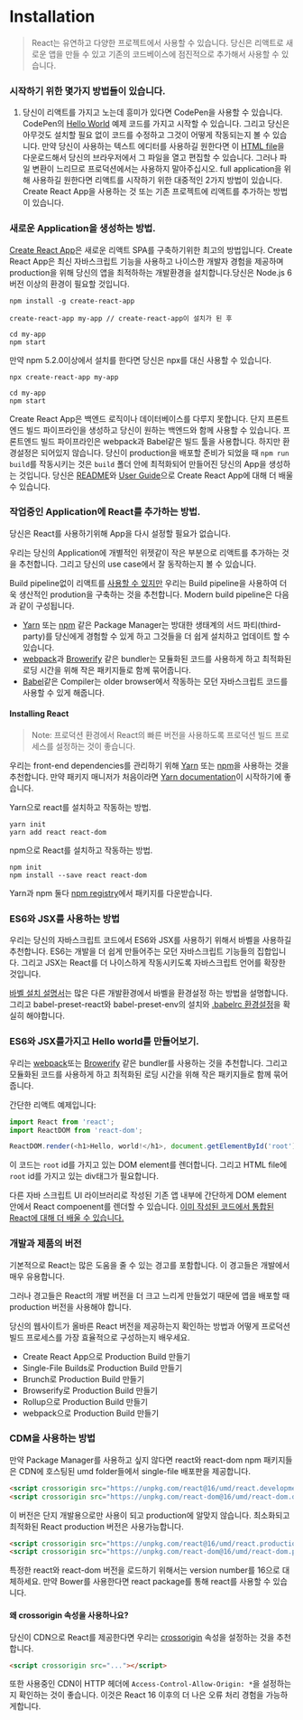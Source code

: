 # Installation
> React는 유연하고 다양한 프로젝트에서 사용할 수 있습니다. 당신은 리액트로 새로운 앱을 만들 수 있고 기존의 코드베이스에 점진적으로 추가해서 사용할 수 있습니다.

### 시작하기 위한 몇가지 방법들이 있습니다.
1. 당신이 리액트를 가지고 노는데 흥미가 있다면 CodePen을 사용할 수 있습니다. CodePen의 [Hello World](https://codepen.io/gaearon/pen/rrpgNB?editors=0010) 예제 코드를 가지고 시작할 수 있습니다. 그리고 당신은 아무것도 설치할 필요 없이 코드를 수정하고 그것이 어떻게 작동되는지 볼 수 있습니다. 
만약 당신이 사용하는 텍스트 에디터를 사용하길 원한다면 이 [HTML file](https://raw.githubusercontent.com/reactjs/reactjs.org/master/static/html/single-file-example.html)을 다운로드해서 당신의 브라우저에서 그 파일을 열고 편집할 수 있습니다. 그러나 파일 변환이 느리므로 프로덕션에서는 사용하지 말아주십시오.
full application을 위해 사용하길 원한다면 리액트를 시작하기 위한 대중적인 2가지 방법이 있습니다. Create React App을 사용하는 것 또는 기존 프로젝트에 리액트를 추가하는 방법이 있습니다.

### 새로운 Application을 생성하는 방법.
[Create React App](https://github.com/facebookincubator/create-react-app)은 새로운 리액트 SPA를 구축하기위한 최고의 방법입니다. Create React App은 최신 자바스크립트 기능을 사용하고 나이스한 개발자 경험을 제공하며 production을 위해 당신의 앱을 최적하하는 개발환경을 설치합니다.당신은 Node.js 6버전 이상의 환경이 필요할 것입니다.
```
npm install -g create-react-app

create-react-app my-app // create-react-app이 설치가 된 후

cd my-app
npm start
```

만약 npm 5.2.0이상에서 설치를 한다면 당신은 npx를 대신 사용할 수 있습니다.
```
npx create-react-app my-app

cd my-app
npm start
```

Create React App은 백엔드 로직이나 데이터베이스를 다루지 못합니다. 단지 프론트엔드 빌드 파이프라인을 생성하고 당신이 원하는 백엔드와 함께 사용할 수 있습니다. 프론트엔드 빌드 파이프라인은 webpack과 Babel같은 빌드 툴을 사용합니다. 하지만 환경설정은 되어있지 않습니다. 
당신이 production을 배포할 준비가 되었을 때 `npm run build`를 작동시키는 것은 `build` 폴더 안에 최적화되어 만들어진 당신의 App을 생성하는 것입니다. 당신은 [README](https://github.com/facebookincubator/create-react-app#create-react-app-)와 [User Guide](https://github.com/facebookincubator/create-react-app/blob/master/packages/react-scripts/template/README.md#table-of-contents)으로 Create React App에 대해 더 배울 수 있습니다.

### 작업중인 Application에 React를 추가하는 방법.
당신은 React를 사용하기위해 App을 다시 설정할 필요가 없습니다.

우리는 당신의 Application에 개별적인 위젯같이 작은 부분으로 리액트를 추가하는 것을 추천합니다. 그리고 당신의 use case에서 잘 동작하는지 볼 수 있습니다.

Build pipeline없이 리액트를 [사용할 수 있지만](https://reactjs.org/docs/react-without-es6.html) 우리는 Build pipeline을 사용하여 더욱 생산적인 prodution을 구축하는 것을 추천합니다. Modern build pipeline은 다음과 같이 구성됩니다.

- [Yarn](https://yarnpkg.com/lang/en/) 또는 [npm](https://www.npmjs.com/) 같은 Package Manager는 방대한 생태계의 서드 파티(third-party)를 당신에게 경험할 수 있게 하고 그것들을 더 쉽게 설치하고 업데이트 할 수 있습니다.
- [webpack](https://webpack.js.org/)과 [Browerify](http://browserify.org/) 같은 bundler는 모듈화된 코드를 사용하게 하고 최적화된 로딩 시간을 위해 작은 패키지들로 함께 묶어줍니다.
- [Babel](http://babeljs.io/)같은 Compiler는 older browser에서 작동하는 모던 자바스크립트 코드를 사용할 수 있게 해줍니다.

#### Installing React
> Note: 프로덕션 환경에서 React의 빠른 버전을 사용하도록 프로덕션 빌드 프로세스를 설정하는 것이 좋습니다.

우리는 front-end dependencies를 관리하기 위해 [Yarn](https://yarnpkg.com/lang/en/) 또는 [npm](https://www.npmjs.com/)을 사용하는 것을 추천합니다. 만약 패키지 매니저가 처음이라면 [Yarn documentation](https://yarnpkg.com/en/docs/getting-started)이 시작하기에 좋습니다. 

Yarn으로 react를 설치하고 작동하는 방법.
```
yarn init
yarn add react react-dom
```

npm으로 React를 설치하고 작동하는 방법.
```
npm init
npm install --save react react-dom
```

Yarn과 npm 둘다 [npm registry](https://www.npmjs.com/)에서 패키지를 다운받습니다.

### ES6와 JSX를 사용하는 방법

우리는 당신의 자바스크립트 코드에서 ES6와 JSX를 사용하기 위해서 바벨을 사용하길 추천합니다. ES6는 개발을 더 쉽게 만들어주는 모던 자바스크립트 기능들의 집합입니다. 그리고 JSX는 React를 더 나이스하게 작동시키도록 자바스크립트 언어를 확장한 것입니다.

[바벨 설치 설명서](https://babeljs.io/docs/setup/)는 많은 다른 개발환경에서 바벨을 환경설정 하는 방법을 설명합니다. 그리고 babel-preset-react와 babel-preset-env의 설치와 [.babelrc 환경설정](http://babeljs.io/docs/usage/babelrc/)을 확실히 해야합니다.

### ES6와 JSX를가지고 Hello world를 만들어보기.

우리는 [webpack](https://webpack.js.org/)또는 [Browerify](http://browserify.org/) 같은 bundler를 사용하는 것을 추천합니다. 그리고 모듈화된 코드를 사용하게 하고 최적화된 로딩 시간을 위해 작은 패키지들로 함께 묶어줍니다.

간단한 리액트 예제입니다:
```javascript
import React from 'react';
import ReactDOM from 'react-dom';

ReactDOM.render(<h1>Hello, world!</h1>, document.getElementById('root'));
```
이 코드는 `root` id를 가지고 있는 DOM element를 렌더합니다. 그리고 HTML file에 `root` id를 가지고 있는 div태그가 필요합니다.


다른 자바 스크립트 UI 라이브러리로 작성된 기존 앱 내부에 간단하게 DOM element안에서 React compoenent를 렌더할 수 있습니다.
[이미 작성된 코드에서 통합된 React에 대해 더 배울 수 있습니다.](https://reactjs.org/docs/integrating-with-other-libraries.html#integrating-with-other-view-libraries)

### 개발과 제품의 버전

기본적으로 React는 많은 도움을 줄 수 있는 경고를 포함합니다. 이 경고들은 개발에서 매우 유용합니다.

그러나 경고들은 React의 개발 버전을 더 크고 느리게 만들었기 때문에 앱을 배포할 때 production 버전을 사용해야 합니다.

당신의 웹사이트가 올바른 React 버전을 제공하는지 확인하는 방법과 어떻게 프로덕션 빌드 프로세스를 가장 효율적으로 구성하는지 배우세요.

- Create React App으로 Production Build 만들기
- Single-File Builds로 Production Build 만들기
- Brunch로 Production Build 만들기
- Browserify로 Production Build 만들기
- Rollup으로 Production Build 만들기
- webpack으로 Production Build 만들기

### CDM을 사용하는 방법

만약 Package Manager를 사용하고 싶지 않다면 react와 react-dom npm 패키지들은 CDN에 호스팅된 umd folder들에서 single-file 배포판을 제공합니다. 
```html
<script crossorigin src="https://unpkg.com/react@16/umd/react.development.js"></script>
<script crossorigin src="https://unpkg.com/react-dom@16/umd/react-dom.development.js"></script>
```
이 버전은 단지 개발용으로만 사용이 되고 production에 알맞지 않습니다. 최소화되고 최적화된 React production 버전은 사용가능합니다.
```html
<script crossorigin src="https://unpkg.com/react@16/umd/react.production.min.js"></script>
<script crossorigin src="https://unpkg.com/react-dom@16/umd/react-dom.production.min.js"></script>
``` 

특정한 react와 react-dom 버전을 로드하기 위해서는 version number를 16으로 대체하세요.
만약 Bower를 사용한다면 react package를 통해 react를 사용할 수 있습니다.


#### 왜 crossorigin 속성을 사용하나요?

당신이 CDN으로 React를 제공한다면 우리는 [crossorigin](https://developer.mozilla.org/en-US/docs/Web/HTML/CORS_settings_attributes) 속성을 설정하는 것을 추천합니다.
```html
<script crossorigin src="..."></script>
```

또한 사용중인 CDN이 HTTP 헤더에 `Access-Control-Allow-Origin: *`을 설정하는지 확인하는 것이 좋습니다.
이것은 React 16 이후의 더 나은 오류 처리 경험을 가능하게합니다.
